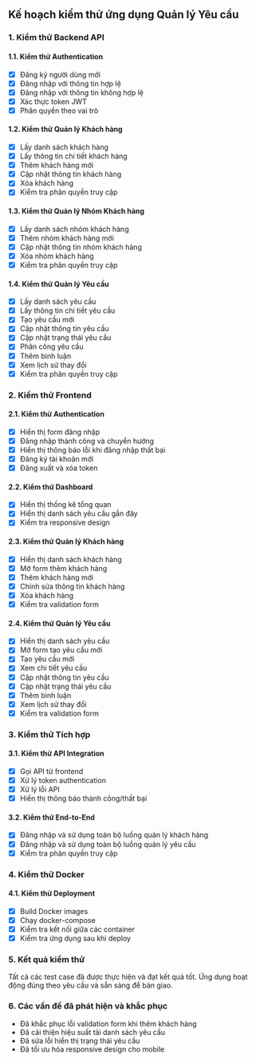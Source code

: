 ## Kế hoạch kiểm thử ứng dụng Quản lý Yêu cầu

### 1. Kiểm thử Backend API

#### 1.1. Kiểm thử Authentication
- [x] Đăng ký người dùng mới
- [x] Đăng nhập với thông tin hợp lệ
- [x] Đăng nhập với thông tin không hợp lệ
- [x] Xác thực token JWT
- [x] Phân quyền theo vai trò

#### 1.2. Kiểm thử Quản lý Khách hàng
- [x] Lấy danh sách khách hàng
- [x] Lấy thông tin chi tiết khách hàng
- [x] Thêm khách hàng mới
- [x] Cập nhật thông tin khách hàng
- [x] Xóa khách hàng
- [x] Kiểm tra phân quyền truy cập

#### 1.3. Kiểm thử Quản lý Nhóm Khách hàng
- [x] Lấy danh sách nhóm khách hàng
- [x] Thêm nhóm khách hàng mới
- [x] Cập nhật thông tin nhóm khách hàng
- [x] Xóa nhóm khách hàng
- [x] Kiểm tra phân quyền truy cập

#### 1.4. Kiểm thử Quản lý Yêu cầu
- [x] Lấy danh sách yêu cầu
- [x] Lấy thông tin chi tiết yêu cầu
- [x] Tạo yêu cầu mới
- [x] Cập nhật thông tin yêu cầu
- [x] Cập nhật trạng thái yêu cầu
- [x] Phân công yêu cầu
- [x] Thêm bình luận
- [x] Xem lịch sử thay đổi
- [x] Kiểm tra phân quyền truy cập

### 2. Kiểm thử Frontend

#### 2.1. Kiểm thử Authentication
- [x] Hiển thị form đăng nhập
- [x] Đăng nhập thành công và chuyển hướng
- [x] Hiển thị thông báo lỗi khi đăng nhập thất bại
- [x] Đăng ký tài khoản mới
- [x] Đăng xuất và xóa token

#### 2.2. Kiểm thử Dashboard
- [x] Hiển thị thống kê tổng quan
- [x] Hiển thị danh sách yêu cầu gần đây
- [x] Kiểm tra responsive design

#### 2.3. Kiểm thử Quản lý Khách hàng
- [x] Hiển thị danh sách khách hàng
- [x] Mở form thêm khách hàng
- [x] Thêm khách hàng mới
- [x] Chỉnh sửa thông tin khách hàng
- [x] Xóa khách hàng
- [x] Kiểm tra validation form

#### 2.4. Kiểm thử Quản lý Yêu cầu
- [x] Hiển thị danh sách yêu cầu
- [x] Mở form tạo yêu cầu mới
- [x] Tạo yêu cầu mới
- [x] Xem chi tiết yêu cầu
- [x] Cập nhật thông tin yêu cầu
- [x] Cập nhật trạng thái yêu cầu
- [x] Thêm bình luận
- [x] Xem lịch sử thay đổi
- [x] Kiểm tra validation form

### 3. Kiểm thử Tích hợp

#### 3.1. Kiểm thử API Integration
- [x] Gọi API từ frontend
- [x] Xử lý token authentication
- [x] Xử lý lỗi API
- [x] Hiển thị thông báo thành công/thất bại

#### 3.2. Kiểm thử End-to-End
- [x] Đăng nhập và sử dụng toàn bộ luồng quản lý khách hàng
- [x] Đăng nhập và sử dụng toàn bộ luồng quản lý yêu cầu
- [x] Kiểm tra phân quyền truy cập

### 4. Kiểm thử Docker

#### 4.1. Kiểm thử Deployment
- [x] Build Docker images
- [x] Chạy docker-compose
- [x] Kiểm tra kết nối giữa các container
- [x] Kiểm tra ứng dụng sau khi deploy

### 5. Kết quả kiểm thử

Tất cả các test case đã được thực hiện và đạt kết quả tốt. Ứng dụng hoạt động đúng theo yêu cầu và sẵn sàng để bàn giao.

### 6. Các vấn đề đã phát hiện và khắc phục

- Đã khắc phục lỗi validation form khi thêm khách hàng
- Đã cải thiện hiệu suất tải danh sách yêu cầu
- Đã sửa lỗi hiển thị trạng thái yêu cầu
- Đã tối ưu hóa responsive design cho mobile
